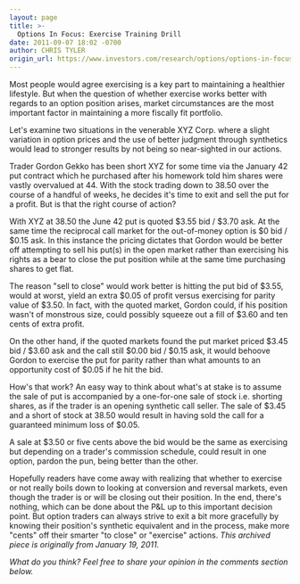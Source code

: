 ```yaml
---
layout: page
title: >-
  Options In Focus: Exercise Training Drill
date: 2011-09-07 18:02 -0700
author: CHRIS TYLER
origin_url: https://www.investors.com/research/options/options-in-focus-exercise-training-drill/
---
```






Most people would agree exercising is a key part to maintaining a healthier lifestyle. But when the question of whether exercise works better with regards to an option position arises, market circumstances are the most important factor in maintaining a more fiscally fit portfolio. 

  

Let's examine two situations in the venerable XYZ Corp. where a slight variation in option prices and the use of better judgment through synthetics would lead to stronger results by not being so near-sighted in our actions.

  

Trader Gordon Gekko has been short XYZ for some time via the January 42 put contract which he purchased after his homework told him shares were vastly overvalued at 44. With the stock trading down to 38.50 over the course of a handful of weeks, he decides it's time to exit and sell the put for a profit. But is that the right course of action? 

  

With XYZ at 38.50 the June 42 put is quoted $3.55 bid / $3.70 ask. At the same time the reciprocal call market for the out-of-money option is $0 bid / $0.15 ask. In this instance the pricing dictates that Gordon would be better off attempting to sell his put(s) in the open market rather than exercising his rights as a bear to close the put position while at the same time purchasing shares to get flat. 

  

The reason "sell to close" would work better is hitting the put bid of $3.55, would at worst, yield an extra $0.05 of profit versus exercising for parity value of $3.50. In fact, with the quoted market, Gordon could, if his position wasn't of monstrous size, could possibly squeeze out a fill of $3.60 and ten cents of extra profit. 

  

On the other hand, if the quoted markets found the put market priced $3.45 bid / $3.60 ask and the call still $0.00 bid / $0.15 ask, it would behoove Gordon to exercise the put for parity rather than what amounts to an opportunity cost of $0.05 if he hit the bid. 

  

How's that work? An easy way to think about what's at stake is to assume the sale of put is accompanied by a one-for-one sale of stock i.e. shorting shares, as if the trader is an opening synthetic call seller. The sale of $3.45 and a short of stock at 38.50 would result in having sold the call for a guaranteed minimum loss of $0.05. 

  

A sale at $3.50 or five cents above the bid would be the same as exercising but depending on a trader's commission schedule, could result in one option, pardon the pun, being better than the other.

  

Hopefully readers have come away with realizing that whether to exercise or not really boils down to looking at conversion and reversal markets, even though the trader is or will be closing out their position. In the end, there's nothing, which can be done about the P&L up to this important decision point. But option traders can always strive to exit a bit more gracefully by knowing their position's synthetic equivalent and in the process, make more "cents" off their smarter "to close" or "exercise" actions. *This archived piece is originally from January 19, 2011.*

  

*What do you think? Feel free to share your opinion in the comments section below.*




